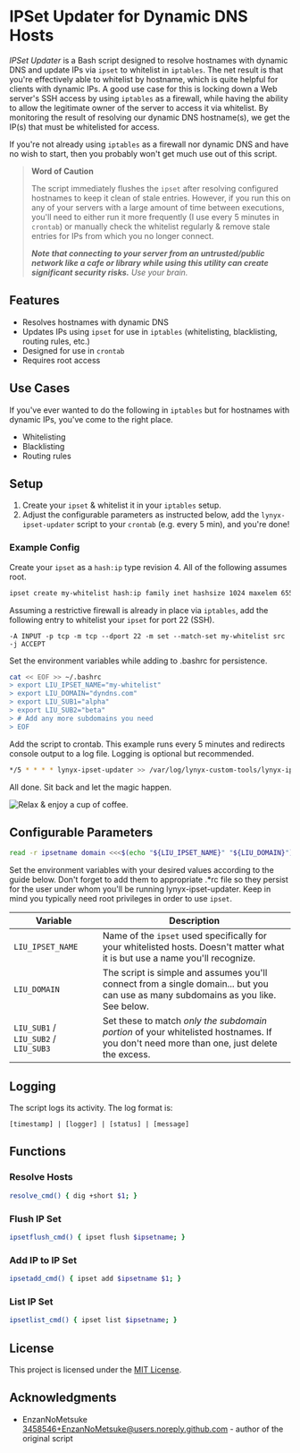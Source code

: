 # IPSet Updater for Dynamic DNS Hosts

*IPSet Updater* is a Bash script designed to resolve hostnames with dynamic DNS and update IPs via `ipset` to whitelist in `iptables`. The net result is that you're effectively able to whitelist by hostname, which is quite helpful for clients with dynamic IPs. A good use case for this is locking down a Web server's SSH access by using `iptables` as a firewall, while having the ability to allow the legitimate owner of the server to access it via whitelist. By monitoring the result of resolving our dynamic DNS hostname(s), we get the IP(s) that must be whitelisted for access.

If you're not already using `iptables` as a firewall nor dynamic DNS and have no wish to start, then you probably won't get much use out of this script.

> **Word of Caution**
>
> The script immediately flushes the `ipset` after resolving configured hostnames to keep it clean of stale entries. However, if you run this on any of your servers with a large amount of time between executions, you'll need to either run it more frequently (I use every 5 minutes in `crontab`) or manually check the whitelist regularly & remove stale entries for IPs from which you no longer connect.
>
> ***Note that connecting to your server from an untrusted/public network like a cafe or library while using this utility can create significant security risks.*** *Use your brain.*

## Features

- Resolves hostnames with dynamic DNS
- Updates IPs using `ipset` for use in `iptables` (whitelisting, blacklisting, routing rules, etc.)
- Designed for use in `crontab`
- Requires root access

## Use Cases

If you've ever wanted to do the following in `iptables` but for hostnames with dynamic IPs, you've come to the right place.

- Whitelisting
- Blacklisting
- Routing rules

## Setup

1. Create your `ipset` & whitelist it in your `iptables` setup.
2. Adjust the configurable parameters as instructed below, add the `lynyx-ipset-updater` script to your `crontab` (e.g. every 5 min), and you're done!

### Example Config

Create your `ipset` as a `hash:ip` type revision 4. All of the following assumes root.

```bash
ipset create my-whitelist hash:ip family inet hashsize 1024 maxelem 65536
```

Assuming a restrictive firewall is already in place via `iptables`, add the following entry to whitelist your `ipset` for port 22 (SSH).

```text
-A INPUT -p tcp -m tcp --dport 22 -m set --match-set my-whitelist src -j ACCEPT
```

Set the environment variables while adding to .bashrc for persistence.

```bash
cat << EOF >> ~/.bashrc
> export LIU_IPSET_NAME="my-whitelist"
> export LIU_DOMAIN="dyndns.com"
> export LIU_SUB1="alpha"
> export LIU_SUB2="beta"
> # Add any more subdomains you need
> EOF
```

Add the script to crontab. This example runs every 5 minutes and redirects console output to a log file. Logging is optional but recommended.

```bash
*/5 * * * * lynyx-ipset-updater >> /var/log/lynyx-custom-tools/lynyx-ipset-updater.log 2>&1`
```

All done. Sit back and let the magic happen.

![Relax & enjoy a cup of coffee.](https://images.unsplash.com/photo-1528962862197-29c4f24ccc04?ixlib=rb-4.0.3&ixid=MnwxMjA3fDB8MHxwaG90by1wYWdlfHx8fGVufDB8fHx8&auto=format&fit=crop&w=2670&q=80 "Photo Credit: Alessandro Bianchi")

## Configurable Parameters

```bash
read -r ipsetname domain <<<$(echo "${LIU_IPSET_NAME}" "${LIU_DOMAIN}") && read -a subdomains <<< "${LIU_SUB1} ${LIU_SUB2} ${LIU_SUB3}"
```

Set the environment variables with your desired values according to the guide below. Don't forget to add them to appropriate .*rc file so they persist for the user under whom you'll be running lynyx-ipset-updater. Keep in mind you typically need root privileges in order to use `ipset`.

| Variable                              | Description                                                                                                                             |
| ------------------------------------- | --------------------------------------------------------------------------------------------------------------------------------------- |
| `LIU_IPSET_NAME`                      | Name of the `ipset` used specifically for your whitelisted hosts. Doesn't matter what it is but use a name you'll recognize.            |
| `LIU_DOMAIN`                          | The script is simple and assumes you'll connect from a single domain... but you can use as many subdomains as you like. See below.      |
| `LIU_SUB1` / `LIU_SUB2` / `LIU_SUB3`  | Set these to match *only the subdomain portion* of your whitelisted hostnames. If you don't need more than one, just delete the excess. |

## Logging

The script logs its activity. The log format is:

```text
[timestamp] | [logger] | [status] | [message]
```

## Functions

### Resolve Hosts

```bash
resolve_cmd() { dig +short $1; }
```

### Flush IP Set

```bash
ipsetflush_cmd() { ipset flush $ipsetname; }
```

### Add IP to IP Set

```bash
ipsetadd_cmd() { ipset add $ipsetname $1; }
```

### List IP Set

```bash
ipsetlist_cmd() { ipset list $ipsetname; }
```

## License

This project is licensed under the [MIT License](LICENSE).

## Acknowledgments

- EnzanNoMetsuke <3458546+EnzanNoMetsuke@users.noreply.github.com> - author of the original script
